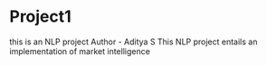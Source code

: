 # Project1
this is an NLP project 
Author - Aditya S
This NLP project entails an implementation of market intelligence 
